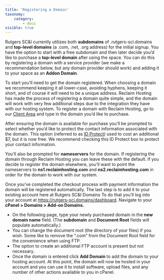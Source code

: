 ```yaml
---
title: 'Registering a Domain'
taxonomy:
    category:
        - docs
visible: true
---
```


Rutgers SC&I currently utilizes both **subdomains** of .rutgers-sci.domains and **top-level domains** (a .com, .net, .org address) for the initial signup. You have the option to start with a free subdomain and then later decide you’d like to purchase a **top-level domain** after using the space.  You can do this by registering a domain with a service provider (we make a recommendation below, but any domain provider should work) and adding it to your space as an **Addon Domain**.

To start you’ll need to get the domain registered. When choosing a domain we recommend keeping it all lower-case, avoiding hyphens, keeping it short, and of course it will need to be a unique address. Reclaim Hosting has made the process of registering a domain quite simple, and the domain will work with very few additional steps due to the integration they have with our hosting system. To register a domain with Reclaim Hosting, go to our [Client Area](https://portal.reclaimhosting.com/cart.php?a=add&domain=register) and type in the domain you’d like to purchase.

After ensuring the domain is available for purchase you’ll be prompted to select whether you’d like to protect the contact information associated with the domain. This option (referred to as [ID Protect](https://community.reclaimhosting.com/t/id-protect-whois-data-protection-faq/33)) used to cost an additional $7, but it is now free. We recommend checking this ID Protect box to protect your contact information.

You’ll also be prompted for **nameservers** for the domain. If registering the domain through Reclaim Hosting you can leave these with the default. If you decide to register the domain elsewhere, you’ll want to point the nameservers to **ns1.reclaimhosting.com** and **ns2.reclaimhosting.com** in order for the domain to work with our system.

Once you’ve completed the checkout process with payment information the domain will be registered automatically. The last step is to add it to your existing account here at Rutgers SC&I Domains To do that you’ll log into your account at https://rutgers-sci.domains/dashboard. Navigate to your **cPanel > Domains > Add-on Domains.**
* On the following page, type your newly purchased domain in the **new domain name** field. (The **subdomain** and **Document Root** fields will populate automatically.)
* You can change the document root (the directory of your files) if you wish. Some like to remove the “.com” from the Document Root field for the convenience when using FTP.
* The option to create an additional FTP account is present but not necessary.
* Once the domain is entered click **Add Domain** to add the domain to your hosting account.
At this point, the domain will now be hosted in your account and you can use it to install software, upload files, and any number of other actions available to you in cPanel.